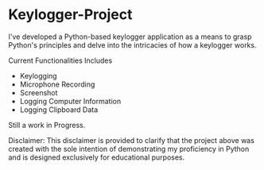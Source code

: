 # Keylogger-Project
I've developed a Python-based keylogger application as a means to grasp Python's principles and delve into the intricacies of how a keylogger works.


Current Functionalities Includes
- Keylogging 
- Microphone Recording
- Screenshot
- Logging Computer Information
- Logging Clipboard Data
  


Still a work in Progress.  



Disclaimer: This disclaimer is provided to clarify that the project above was created with the sole intention of demonstrating my proficiency in Python and is designed exclusively for educational purposes. 
